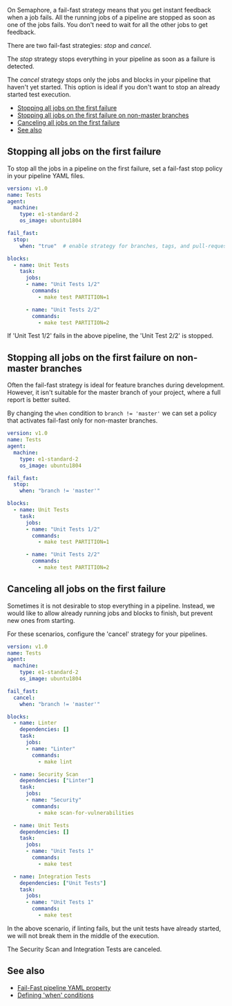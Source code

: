 On Semaphore, a fail-fast strategy means that you get instant feedback when a
job fails. All the running jobs of a pipeline are stopped as soon as one of
the jobs fails. You don't need to wait for all the other jobs to get feedback.

There are two fail-fast strategies: *stop* and *cancel*.

The *stop* strategy stops everything in your pipeline as soon as a failure
is detected.

The *cancel* strategy stops only the jobs and blocks in your pipeline that
haven't yet started. This option is ideal if you don't want to stop an already
started test execution.

- [Stopping all jobs on the first failure](#stopping-all-jobs-on-the-first-failure)
- [Stopping all jobs on the first failure on non-master branches](#stopping-all-jobs-on-the-first-failure-on-non-master-branches)
- [Canceling all jobs on the first failure](#canceling-all-jobs-on-the-first-failure)
- [See also](#see-also)

## Stopping all jobs on the first failure

To stop all the jobs in a pipeline on the first failure, set a fail-fast stop
policy in your pipeline YAML files.

``` yaml
version: v1.0
name: Tests
agent:
  machine:
    type: e1-standard-2
    os_image: ubuntu1804

fail_fast:
  stop:
    when: "true"  # enable strategy for branches, tags, and pull-requests

blocks:
  - name: Unit Tests
    task:
      jobs:
      - name: "Unit Tests 1/2"
        commands:
          - make test PARTITION=1

      - name: "Unit Tests 2/2"
        commands:
          - make test PARTITION=2
```

If 'Unit Test 1/2' fails in the above pipeline, the 'Unit Test 2/2' is stopped.

## Stopping all jobs on the first failure on non-master branches

Often the fail-fast strategy is ideal for feature branches during development.
However, it isn't suitable for the master branch of your project, where a full
report is better suited.

By changing the `when` condition to `branch != 'master'` we can set a policy
that activates fail-fast only for non-master branches.

``` yaml
version: v1.0
name: Tests
agent:
  machine:
    type: e1-standard-2
    os_image: ubuntu1804

fail_fast:
  stop:
    when: "branch != 'master'"

blocks:
  - name: Unit Tests
    task:
      jobs:
      - name: "Unit Tests 1/2"
        commands:
          - make test PARTITION=1

      - name: "Unit Tests 2/2"
        commands:
          - make test PARTITION=2
```

## Canceling all jobs on the first failure

Sometimes it is not desirable to stop everything in a pipeline. Instead, we
would like to allow already running jobs and blocks to finish, but prevent new
ones from starting.

For these scenarios, configure the 'cancel' strategy for your pipelines.

``` yaml
version: v1.0
name: Tests
agent:
  machine:
    type: e1-standard-2
    os_image: ubuntu1804

fail_fast:
  cancel:
    when: "branch != 'master'"

blocks:
  - name: Linter
    dependencies: []
    task:
      jobs:
      - name: "Linter"
        commands:
          - make lint

  - name: Security Scan
    dependencies: ["Linter"]
    task:
      jobs:
      - name: "Security"
        commands:
          - make scan-for-vulnerabilities

  - name: Unit Tests
    dependencies: []
    task:
      jobs:
      - name: "Unit Tests 1"
        commands:
          - make test

  - name: Integration Tests
    dependencies: ["Unit Tests"]
    task:
      jobs:
      - name: "Unit Tests 1"
        commands:
          - make test
```

In the above scenario, if linting fails, but the unit tests have already started,
we will not break them in the middle of the execution.

The Security Scan and Integration Tests are canceled.

## See also

- [Fail-Fast pipeline YAML property](https://docs.semaphoreci.com/article/50-pipeline-yaml#fail\_fast)
- [Defining 'when' conditions](https://docs.semaphoreci.com/article/142-conditions-reference)
